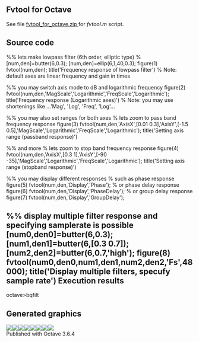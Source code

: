 Fvtool for Octave
-----------------

See file [fvtool_for_octave.zip ](http://vadkudr.org/Algorithms/fvtool_for_octave.zip)for *fvtool.m* script.

Source code
-----------

%% lets make lowpass filter (6th order, elliptic type)
%[num,den]=butter(6,0.3);
[num,den]=ellip(6,1,40,0.3);
figure(1)
fvtool(num,den);
title('Frequency response of lowpass filter')
% Note: default axes are linear frequency and gain in times

%% you may switch axis mode to dB and logarithmic frequency
figure(2)
fvtool(num,den,'MagScale','Logarithmic','FreqScale','Logarithmic');
title('Frequency response (Logarithmic axes)')
% Note: you may use shortenings like ...'Mag', 'Log', 'Freq', 'Log'...

%% you may also set ranges for both axes
% lets zoom to pass band frequency response
figure(3)
fvtool(num,den,'AxisX',[0.01 0.3],'AxisY',[-1.5 0.5],'MagScale','Logarithmic','FreqScale','Logarithmic');
title('Setting axis range (passband response)')

%% and more
% lets zoom to stop band frequency response
figure(4)
fvtool(num,den,'AxisX',[0.3 1],'AxisY',[-90 -35],'MagScale','Logarithmic','FreqScale','Logarithmic');
title('Setting axis range (stopband response)')

%% you may display different responses
% such as phase response
figure(5)
fvtool(num,den,'Display','Phase');
% or phase delay response
figure(6)
fvtool(num,den,'Display','PhaseDelay');
% or group delay response
figure(7)
fvtool(num,den,'Display','GroupDelay');

%% display multiple filter response and specifying samplerate is possible
[num0,den0]=butter(6,0.3);
[num1,den1]=butter(6,[0.3 0.7]);
[num2,den2]=butter(6,0.7,'high');
figure(8)
fvtool(num0,den0,num1,den1,num2,den2,'Fs',48000);
title('Display multiple filters, specufy sample rate')
Execution results
-----------------

octave>bqfilt

Generated graphics
------------------

![](http://vadkudr.org/Algorithms/fvtooldemo/bqfilt1.png)![](http://vadkudr.org/Algorithms/fvtooldemo/bqfilt2.png)![](http://vadkudr.org/Algorithms/fvtooldemo/bqfilt3.png)![](http://vadkudr.org/Algorithms/fvtooldemo/bqfilt4.png)![](http://vadkudr.org/Algorithms/fvtooldemo/bqfilt5.png)![](http://vadkudr.org/Algorithms/fvtooldemo/bqfilt6.png)![](http://vadkudr.org/Algorithms/fvtooldemo/bqfilt7.png)![](http://vadkudr.org/Algorithms/fvtooldemo/bqfilt8.png)\
Published with Octave 3.6.4
